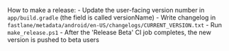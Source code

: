 How to make a release:
	- Update the user-facing version number in  `app/build.gradle` (the field is called versionName)
	- Write changelog in `fastlane/metadata/android/en-US/changelogs/CURRENT_VERSION.txt`
	- Run `make_release.ps1`
	- After the 'Release Beta' CI job completes, the new version is pushed to beta users
